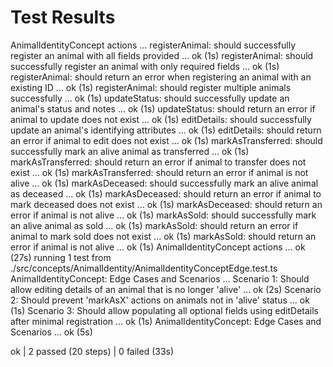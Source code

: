 # Test Results

AnimalIdentityConcept actions ...
  registerAnimal: should successfully register an animal with all fields provided ... ok (1s)
  registerAnimal: should successfully register an animal with only required fields ... ok (1s)
  registerAnimal: should return an error when registering an animal with an existing ID ... ok (1s)
  registerAnimal: should register multiple animals successfully ... ok (1s)
  updateStatus: should successfully update an animal's status and notes ... ok (1s)
  updateStatus: should return an error if animal to update does not exist ... ok (1s)
  editDetails: should successfully update an animal's identifying attributes ... ok (1s)
  editDetails: should return an error if animal to edit does not exist ... ok (1s)
  markAsTransferred: should successfully mark an alive animal as transferred ... ok (1s)
  markAsTransferred: should return an error if animal to transfer does not exist ... ok (1s)
  markAsTransferred: should return an error if animal is not alive ... ok (1s)
  markAsDeceased: should successfully mark an alive animal as deceased ... ok (1s)
  markAsDeceased: should return an error if animal to mark deceased does not exist ... ok (1s)
  markAsDeceased: should return an error if animal is not alive ... ok (1s)
  markAsSold: should successfully mark an alive animal as sold ... ok (1s)
  markAsSold: should return an error if animal to mark sold does not exist ... ok (1s)
  markAsSold: should return an error if animal is not alive ... ok (1s)
AnimalIdentityConcept actions ... ok (27s)
running 1 test from ./src/concepts/AnimalIdentity/AnimalIdentityConceptEdge.test.ts
AnimalIdentityConcept: Edge Cases and Scenarios ...
  Scenario 1: Should allow editing details of an animal that is no longer 'alive' ... ok (2s)
  Scenario 2: Should prevent 'markAsX' actions on animals not in 'alive' status ... ok (1s)
  Scenario 3: Should allow populating all optional fields using editDetails after minimal registration ... ok (1s)
AnimalIdentityConcept: Edge Cases and Scenarios ... ok (5s)

ok | 2 passed (20 steps) | 0 failed (33s)
